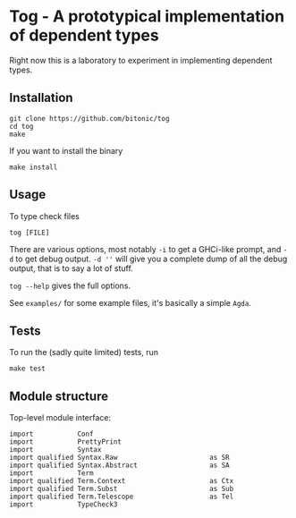 # Tog - A prototypical implementation of dependent types

Right now this is a laboratory to experiment in implementing dependent
types.

## Installation

    git clone https://github.com/bitonic/tog
    cd tog
    make

If you want to install the binary

    make install

## Usage

To type check files

    tog [FILE]

There are various options, most notably `-i` to get a GHCi-like prompt,
and `-d` to get debug output.  `-d ''` will give you a complete dump of
all the debug output, that is to say a lot of stuff.

`tog --help` gives the full options.

See `examples/` for some example files, it's basically a simple `Agda`.

## Tests

To run the (sadly quite limited) tests, run

    make test

## Module structure

Top-level module interface:

    import           Conf
    import           PrettyPrint
    import           Syntax
    import qualified Syntax.Raw                       as SR
    import qualified Syntax.Abstract                  as SA
    import           Term
    import qualified Term.Context                     as Ctx
    import qualified Term.Subst                       as Sub
    import qualified Term.Telescope                   as Tel
    import           TypeCheck3
